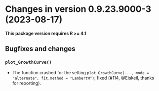




<!-- NEWS.md was auto-generated by NEWS.Rmd. Please DO NOT edit by hand!-->

# Changes in version 0.9.23.9000-3 (2023-08-17)

**This package version requires R \>= 4.1**

## Bugfixes and changes

### `plot_GrowthCurve()`

- The function crashed for the setting
  `plot_GrowthCurve(..., mode = "alternate", fit.method = "LambertW")`;
  fixed (#114, @Eiskeil, thanks for reporting).
